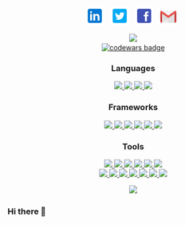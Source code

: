 <!--![header img here](./images/header.png)-->

<p align="center">
<!-- I have a theory that GitHub does not support the ability to open a link in a new tab. I could only find evidence that it is not possible. -->
<a href="https://www.linkedin.com/in/meghan-domeck/" target="_blank" rel="noopener noreferrer"><img height="38" src="./images/linkedin.png"></a>&nbsp;&nbsp;
<a href="https://twitter.com/MeghanDomeck" target="_blank" rel="noopener noreferrer"><img height="38" src="./images/twitter.png"></a>&nbsp;&nbsp;
<a href="https://www.facebook.com/meghandomeck/" target="_blank" rel="noopener noreferrer"><img height="38" src="./images/facebook.png"></a>&nbsp;&nbsp;
<a href="mailto:domeckmeghan@gmail.com" target="_blank" rel="noopener noreferrer"><img height="35" src="./images/gmail.png"></a>&nbsp;&nbsp;
<!--<a href="https://dev.to/hexxking" target="_blank" rel="noopener noreferrer"><img height="35" src="./images/dev.png"></a>&nbsp;&nbsp;-->
</p>
<p align="center">
  <img src = "https://github-readme-stats.vercel.app/api?username=mdomeck&show_icons=true&theme=onedark"><br>
   <a target="_blank" href="https://www.codewars.com/users/mdomeck"><img src="https://www.codewars.com/users/mdomeck/badges/large" alt="codewars badge" /></a>
  
<h3 align="center" id="Lang">Languages</h3>
<p align="center">
  <a href = "#Lang">
    <img src = "https://img.shields.io/badge/-Java-5382a1?style=flat&logo=java&logoColor=f8a520">
    <img src = "https://img.shields.io/badge/-JavaScript-323330?style=flat&logo=javascript&logoColor=f0db4f">
    <img src = "https://img.shields.io/badge/-HTML5-E34F26?style=flat&logo=html5&logoColor=white">
    <img src = "https://img.shields.io/badge/-CSS3-1572B6?style=flat&logo=css3&logoColor=white"></a>   
<h3 align="center">Frameworks</h3>
<p align="center">
  <a href="#Lang">
    <img src="https://img.shields.io/badge/jQuery%20-%230769AD.svg?style=flat&logo=jquery&logoColor=00c8ff">
    <img src="https://img.shields.io/badge/Bootstrap%20-%23563d7C.svg?style=flat&logo=bootstrap&logoColor=00c8ff">
    <img src="https://img.shields.io/badge/-Express.js-787878?style=flat">
    <img src="https://img.shields.io/badge/Spring-%6db33f.svg?style=flat&logo=Spring&logoColor=white">  
    <img src="http://img.shields.io/badge/-React-000000?style=flat&logo=react&color=5684FD">
    <img src="http://img.shields.io/badge/-Amplify-000000?style=flat&logo=aws-amplify"></a>
<h3 align="center">Tools</h3>
<p align="center">
  <a href="#Lang">
    <img src="http://img.shields.io/badge/-Github-000000?style=flat&logo=github&logoColor=FFFFFF">
    <img src="http://img.shields.io/badge/-VS%20Code-0078d7?style=flat&logo=visual%20studio%20code&logoColor=white">
    <img src="http://img.shields.io/badge/-Visual%20Studio-e2daf1?style=flat&logo=visual%20studio&logoColor=5d2b90">
    <img src="http://img.shields.io/badge/-IntelliJ-000000?style=flat&logo=jetbrains&logoColor=white"> 
    <img src="https://img.shields.io/badge/Android Studio-073042.svg?style=flat&logo=android&logoColor=3ddc84">
    <img src="https://img.shields.io/badge/-Node.js-3C873A?style=flat&logo=Node.js&logoColor=white">
    <br>
    <img src="http://img.shields.io/badge/-Heroku-430098?style=flat&logo=heroku&logoColor=white">
    <img src="https://img.shields.io/badge/AWS%20-232F3E.svg?style=flat&logo=amazon&logoColor=FEBD69">
    <img src="https://img.shields.io/badge/Firebase-232F3E.svg?style=flat&logo=firebase&logoColor=Ffa611">
    <img src="https://img.shields.io/badge/SQL-f29111?style=flat&logo=SQL&logoColor=00c8ff">
    <img src="https://img.shields.io/badge/GraphQL-000000?style=flat&logo=GraphQL&logoColor=e535ab">
    <img src="https://img.shields.io/badge/Postgres-585858.svg?style=flat&logo=postgresql&logoColor=00c8ff">
    <img src="https://img.shields.io/badge/Postman-ffffff.svg?style=flat&logo=postman&logoColor=EF5B25"></a>
  </p>

<p align="center">
  <img src="https://github-readme-stats.vercel.app/api/top-langs/?username=mdomeck&layout=compact&theme=nightowl&card_width=800">
  </p>
 

### Hi there 👋

<!--
**mdomeck/mdomeck** is a ✨ _special_ ✨ repository because its `README.md` (this file) appears on your GitHub profile.

Here are some ideas to get you started:

- 🔭 I’m currently working on ...
- 🌱 I’m currently learning ...
- 👯 I’m looking to collaborate on ...
- 🤔 I’m looking for help with ...
- 💬 Ask me about ...
- 📫 How to reach me: ...
- 😄 Pronouns: ...
- ⚡ Fun fact: ...
-->
